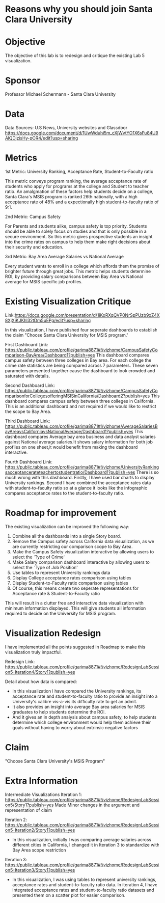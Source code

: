# Reasons why you should join Santa Clara University

# Objective

The objective of this lab is to redesign and critique the existing Lab 5 visualization.

# Sponsor

Professor Michael Schermann - Santa Clara University

# Data

Data Sources: U.S News, University websites and Glassdoor
https://docs.google.com/document/d/1UwWduhi5m_cXjWvtYO1X6sFu84U9AlQDjzisHy-pOR4/edit?usp=sharing

# Metrics

1st Metric: University Ranking, Acceptance Rate, Student-to-Faculty ratio

This metric conveys program ranking, the average acceptance rate of students who apply for programs at the college and Student to teacher ratio. An amalgmation of these factors help students decide on a college, Santa Clara's MSIS program is  ranked 26th nationally, with a high acceptance rate of 48% and a expectionally high student-to-faculty ratio of 9:1. 

2nd Metric: Campus Safety 

For Parents and students alike, campus safety is top priority. Students should be able to solely focus on studies and that is only possible in a secure environment. So this metric gives prospective students an insight into the crime rates on campus to help them make right decisions about their security and education.

3rd Metric: Bay Area Average Salaries vs National Average

Every student wants to enroll in a college which affords them the promise of brighter future through great jobs. This metric helps students determine ROI, by providing salary comparisons between Bay Area vs National average for MSIS specific job profiles.

# Existing Visualization Critique

Link:https://docs.google.com/presentation/d/1iKoRXqQVP0NrSpPUzb9xZ4X8XjXiKJKhl32tDm5uEPg/edit?usp=sharing

In this visualization, I have published four seperate dashboards to establish the claim "Choose Santa Clara University for MSIS program."

First Dashboard Link: 
https://public.tableau.com/profile/garima8871#!/vizhome/CampusSafetyComparison-BayArea/Dashboard1?publish=yes
This dashboard compares campus safety between three colleges in Bay area. For each college the crime rate statistics are being compared across 7 parameters. These seven parameters presented together cause the dashboard to look crowded and saturated with details.

Second Dashboard Link: https://public.tableau.com/profile/garima8871#!/vizhome/CampusSafetyComparisonforCollegesofferingMSISinCalifornia/Dashboard2?publish=yes
This dashboard compares campus safety between three colleges in California. This is an additional dashboard and not required if we would like to restrict the scope to Bay Area.

Third Dashboard Link:
https://public.tableau.com/profile/garima8871#!/vizhome/AverageSalariesBayAreavsCaliforniavsNationalAverage/Dashboard1?publish=yes
This dashboard compares Average bay area business and data analyst salaries against National average salaries.It shows salary information for both job profiles on one sheet,it would benefit from making the dashboard interactive.

Fourth Dashboard Link:
https://public.tableau.com/profile/garima8871#!/vizhome/UniversityRankingsacceptancerateteachertostudentratio/Dashboard1?publish=yes
There is so much wrong with this dashboard. Firstly, I have used bar charts to display University rankings. Second I have combined the acceptance rates data with student-to-faculty ratio so at a glance it looks like the infographic compares acceptance rates to the student-to-faculty ratio.

# Roadmap for improvement

The existing visualization can be improved the following way:
1) Combine all the dashboards into a single Story board.
2) Remove the Campus safety across California data visualization, as we are currently restricting our comparison scope to Bay Area.
3) Make the Campus Safety visualization interactive by allowing users to select the 'Type of Crime'
4) Make Salary comparison dashboard interactive by allowing users to select the 'Type of Job Position'
5) Use tables to represent University rankings data
6) Display College acceptance rates comparison using tables
7) Display Student-to-Faculty ratio comparison using tables
8) Of course, this means create two seperate representations for Acceptance rate & Student-to-Faculty ratio

This will result in a clutter free and interactive data visualization with minimum information displayed. 
This will give students all information required to decide on the University for MSIS program.

# Visualization Redesign

I have implemented all the points suggested in Roadmap to make this visualization truly impactful.

Redesign Link:
https://public.tableau.com/profile/garima8871#!/vizhome/RedesignLabSession5-Iteration4/Story1?publish=yes


Detail about how data is compared: 
- In this visualization I have compared the University rankings, its acceptance rate and student-to-faculty ratio to provide an insight into a University's calibre vis-a-vis its difficulty rate to get an admit.
- It also provides an insight into average Bay area salaries for MSIS graduates to help students determine the ROI.
- And it gives an in depth analysis about campus safety, to help students determine which college environment would help them achieve their goals without having to worry about extrinsic negative factors

# Claim
"Choose Santa Clara University's MSIS Program"

# Extra Information
Intermediate Visualizations
Iteration 1:
https://public.tableau.com/profile/garima8871#!/vizhome/RedesignLabSession5/Story1?publish=yes
Made Minor changes in the argument and representation of claim

Iteration 2:
https://public.tableau.com/profile/garima8871#!/vizhome/RedesignLabSession5-Iteration2/Story1?publish=yes
- In this visualization, initially I was comparing average salaries across different cities in California, I changed it in Iteration 3 to standardize with Bay Area scope restriction 

Iteration 3:
https://public.tableau.com/profile/garima8871#!/vizhome/RedesignLabSession5-Iteration3/Story1?publish=yes
- In this visualization, I was using tables to represent university rankings, acceptance rates and student-to-faculty ratio data. In iteration 4, I have integrated acceptance rates and student-to-faculty ratio datasets and presented them on a scatter plot for easier comparison.
